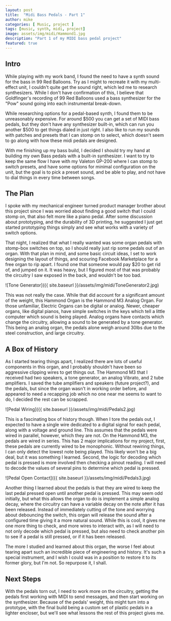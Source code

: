 ```yaml
---
layout: post
title:  "Midi Bass Pedals - Part 1"
author: mike
categories: [ Music, project ]
tags: [music, synth, midi, project]
image: assets/img/midi/Hammond1.jpg
description: "Part 1 of my MIDI bass pedal project"
featured: true
---
```


## Intro

While playing with my work band, I found the need to have a synth sound for the bass in 99 Red Balloons. Try as I might to recreate it with my multi-effect unit, I couldn't quite get the sound right, which led me to research synthesizers. While I don't have confirmation of this, I believe that Goldfinger's recording of 99 Red Balloons used a bass synthesizer for the "Pow" sound going into each instrumental break-down.

While researching options for a pedal-based synth, I found them to be unreasonably expensive. For around $500 you can get a set of MIDI bass pedals, but they don't have any synthesizer built-in, which can run you another $500 to get things dialed in just right. I also like to run my sounds with patches and presets that I can stomp on to select, which doesn't seem to go along with how these midi pedals are designed.

With me finishing up my bass build, I decided I should try my hand at building my own Bass pedals with a built-in synthesizer. I want to try to keep the same flow I have with my Valeton GP-200 where I can stomp to switch presets, and have some options for minimal configuration on the unit, but the goal is to pick a preset sound, and be able to play, and not have to dial things in every time between songs.

## The Plan

I spoke with my mechanical engineer turned product manager brother about this project since I was worried about finding a good switch that I could stomp on, that also felt more like a piano pedal. After some discussion about prototyping, and the durability of 3D printing, he suggested I just get started prototyping things simply and see what works with a variety of switch options.

That night, I realized that what I really wanted was some organ pedals with stomp-box switches on top, so I should really just rip some pedals out of an organ. With that plan in mind, and some basic circuit ideas, I set to work designing the layout of things, and scouring Facebook Marketplace for a free organ to rip apart. I found one that someone would pay $20 to get rid of, and jumped on it. It was heavy, but I figured most of that was probably the circuitry I saw exposed in the back, and wouldn't be too bad.

![Tone Generator]({{ site.baseurl }}/assets/img/midi/ToneGenerator2.jpg)

This was not really the case. While that did account for a significant amount of the weight, this Hammond Organ is the Hammond M3 Analog Organ. For those unfamiliar, Electric Organs can be digital or analog. Newer, cheaper organs, like digital pianos, have simple switches in the keys which tell a little computer which sound is being played. Analog organs have contacts which change the circuitry, allowing a sound to be generated by a tone generator. This being an analog organ, the pedals alone weigh around 30lbs due to the steel construction, and large circuitry.

## A Box of History

As I started tearing things apart, I realized there are lots of useful components in this organ, and I probably shouldn't have been so aggressive clipping wires to get things out. The Hammond M3 that I received had two speakers, a tone generator, an analog Vibrato, and 2 tube amplifiers. I saved the tube amplifiers and speakers (future project?), and the pedals, but since the organ wasn't in working order before, and appeared to need a recapping job which no one near me seems to want to do, I decided the rest can be scrapped.

![Pedal Wiring]({{ site.baseurl }}/assets/img/midi/Pedals2.jpg)

This is a fascinating box of history though. When I tore the pedals out, I expected to have a single wire dedicated to a digital signal for each pedal, along with a voltage and ground line. This assumes that the pedals were wired in parallel, however, which they are not. On the Hammond M3, the pedals are wired in series. This has 2 major implications for my project, first, these pedals are currently wired to be monophonic. Without rewiring things, I can only detect the lowest note being played. This likely won't be a big deal, but it was something I learned. Second, the logic for decoding which pedal is pressed is more involved then checking a pinout reading. I will need to decode the values of several pins to determine which pedal is pressed.

![Pedal Open Contact]({{ site.baseurl }}/assets/img/midi/Pedals3.jpg)

Another thing I learned about the pedals is that they are wired to keep the last pedal pressed open until another pedal is pressed. This may seem odd initially, but what this allows the organ to do is implement a simple analog decay, where the circuitry can have a variable decay on the note after it has been released. Instead of immediately cutting of the tone and worrying about debouncing the switch, this organ will release the sound after a configured time giving it a more natural sound. While this is cool, it gives me one more thing to check, and more wires to interact with, as I will need to not only decode which pedal is pressed, but also need to check another pin to see if a pedal is still pressed, or if it has been released.

The more I studied and learned about this organ, the worse I feel about tearing apart such an incredible piece of engineering and history. It's such a special instrument, and I wish I could was in a position to restore it to its former glory, but I'm not. So repurpose it, I shall.

## Next Steps

With the pedals torn out, I need to work more on the circuitry, getting the pedals first working with MIDI to send messages, and then start working on the synthesizer. Because of the pedals' weight, this might turn into a prototype, with the final build being a custom set of plastic pedals in a lighter encloser, but we'll see what lessons the rest of this project gives me.
